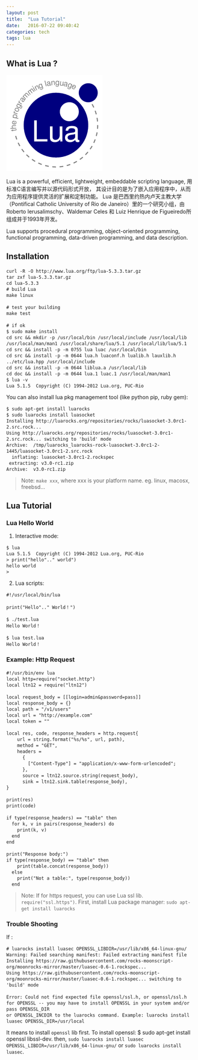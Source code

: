 ```yaml
---
layout: post
title:  "Lua Tutorial"
date:   2016-07-22 09:40:42
categories: tech
tags: lua
---
```


## What is Lua ?

![](/img/lua.png)

Lua is a powerful, efficient, lightweight, embeddable scripting language, 用标准C语言编写并以源代码形式开放， 其设计目的是为了嵌入应用程序中，从而为应用程序提供灵活的扩展和定制功能。
Lua 是巴西里约热内卢天主教大学（Pontifical Catholic University of Rio de Janeiro）里的一个研究小组，由Roberto Ierusalimschy、Waldemar Celes 和 Luiz Henrique de Figueiredo所组成并于1993年开发。 

Lua supports procedural programming, object-oriented programming, functional programming, data-driven programming, and data description.

## Installation

```
curl -R -O http://www.lua.org/ftp/lua-5.3.3.tar.gz
tar zxf lua-5.3.3.tar.gz
cd lua-5.3.3
# build Lua
make linux

# test your building
make test

# if ok
$ sudo make install
cd src && mkdir -p /usr/local/bin /usr/local/include /usr/local/lib /usr/local/man/man1 /usr/local/share/lua/5.1 /usr/local/lib/lua/5.1
cd src && install -p -m 0755 lua luac /usr/local/bin
cd src && install -p -m 0644 lua.h luaconf.h lualib.h lauxlib.h ../etc/lua.hpp /usr/local/include
cd src && install -p -m 0644 liblua.a /usr/local/lib
cd doc && install -p -m 0644 lua.1 luac.1 /usr/local/man/man1
$ lua -v
Lua 5.1.5  Copyright (C) 1994-2012 Lua.org, PUC-Rio
```

You can also install lua pkg management tool (like python pip, ruby gem):

```
$ sudo apt-get install luarocks
$ sudo luarocks install luasocket
Installing http://luarocks.org/repositories/rocks/luasocket-3.0rc1-2.src.rock...
Using http://luarocks.org/repositories/rocks/luasocket-3.0rc1-2.src.rock... switching to 'build' mode
Archive:  /tmp/luarocks_luarocks-rock-luasocket-3.0rc1-2-1445/luasocket-3.0rc1-2.src.rock
  inflating: luasocket-3.0rc1-2.rockspec  
 extracting: v3.0-rc1.zip            
Archive:  v3.0-rc1.zip
```

> Note: `make xxx`, where xxx is your platform name. eg. linux, macosx, freebsd...


## Lua Tutorial

### Lua Hello World

1. Interactive mode:

```
$ lua
Lua 5.1.5  Copyright (C) 1994-2012 Lua.org, PUC-Rio
> print("hello".." world")
hello world
>
```

2. Lua scripts:

```
#!/usr/local/bin/lua

print("Hello".." World！")

$ ./test.lua 
Hello World！

$ lua test.lua 
Hello World！
```

### Example: Http Request

```
#!/usr/bin/env lua
local http=require("socket.http")
local ltn12 = require("ltn12")

local request_body = [[login=admin&password=pass]]
local response_body = {}
local path = "/v1/users"
local url = "http://example.com"
local token = ""

local res, code, response_headers = http.request{
	url = string.format("%s/%s", url, path),
	method = "GET",
	headers =
	  {
	  	["Content-Type"] = "application/x-www-form-urlencoded";
	  },
	  source = ltn12.source.string(request_body),
	  sink = ltn12.sink.table(response_body),
}

print(res)
print(code)

if type(response_headers) == "table" then
  for k, v in pairs(response_headers) do
    print(k, v)
  end
end

print("Response body:")
if type(response_body) == "table" then
    print(table.concat(response_body))
  else
    print("Not a table:", type(response_body))
  end
```

> Note: If for https request, you can use Lua ssl lib. `require("ssl.https")`.
  First, install Lua package manager: `sudo apt-get install luarocks`

### Trouble Shooting

If :

```
# luarocks install luasec OPENSSL_LIBDIR=/usr/lib/x86_64-linux-gnu/
Warning: Failed searching manifest: Failed extracting manifest file
Installing https://raw.githubusercontent.com/rocks-moonscript-org/moonrocks-mirror/master/luasec-0.6-1.rockspec...
Using https://raw.githubusercontent.com/rocks-moonscript-org/moonrocks-mirror/master/luasec-0.6-1.rockspec... switching to 'build' mode

Error: Could not find expected file openssl/ssl.h, or openssl/ssl.h for OPENSSL -- you may have to install OPENSSL in your system and/or pass OPENSSL_DIR
or OPENSSL_INCDIR to the luarocks command. Example: luarocks install luasec OPENSSL_DIR=/usr/local
```

It means to install `openssl` lib first. To install openssl:
$ sudo apt-get install  openssl libssl-dev.
then,
`sudo luarocks install luasec OPENSSL_LIBDIR=/usr/lib/x86_64-linux-gnu/` or `sudo luarocks install luasec`.
